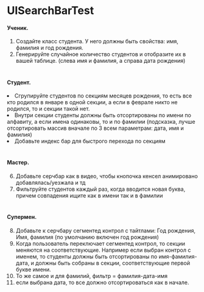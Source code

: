 # UISearchBarTest

<h4>Ученик.</h4>

1. Создайте класс студента. У него должны быть свойства: имя, фамилия и год рождения.
2. Генерируйте случайное количество студентов и отобразите их в вашей таблице. (слева имя и фамилия, а справа дата рождения)
#
<h4>Студент.</h4 

3. Сгрупируйте студентов по секциям месяцев рождения, то есть все кто родился в январе в одной секции, а если в феврале никто не родился, то и секции такой нет.
4. Внутри секции студенты должны быть отсортированы по имени по алфавиту, а если имена одинаковы, то и по фамилии (подсказка, лучше отсортировать массив вначале по 3 всем параметрам: дата, имя и фамилия) 
5. Добавьте индекс бар для быстрого перехода по секциям
#
<h4>Мастер.</h4>

6. Добавьте серчбар как в видео, чтобы кнопочка кенсел анимировано добавлялась/уезжала и тд
7. Фильтруйте студентов каждый раз, когда вводится новая буква, причем совпадения ищите как в имени так и в фамилии
#
<h4>Супермен.</h4>

8. Добавьте к серчбару сегментед контрол с тайтлами: Год рождения, Имя, фамилия (по умолчанию включен год рождения)
9. Когда пользователь переключает сегментед контрол, то секции меняются на соответствующие. Например если выбран контрол с именем, то студенты должны быть отсортированы по имя-фамилия-дата, и должны быть собраны в секции, соответствующие первой букве имени.
10. То же самое и для фамилий, фильтр = фамилия-дата-имя
11. если выбрана дата, то все должно отсортироваться как в начале.
#
